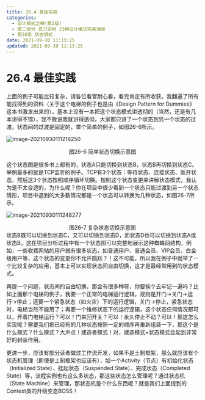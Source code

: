 ```yaml
---
title: 26.4 最佳实践
categories: 
  - 设计模式之禅(第2版)
  - 第二部分 真刀实枪 23种设计模式完美演绎
  - 第26章 状态模式
date: 2021-09-30 11:13:25
updated: 2021-09-30 11:13:25
---
```

# 26.4 最佳实践
上面的例子可能比较复杂，请各位看官耐心看，看完肯定有所收获。我翻遍了所有能找得到的资料（关于这个电梯的例子也是由《Design Pattern for Dummies》这本书激发出来的），基本上没有一本把这个状态模式讲透彻的（当然，还是有几本讲得不错），我不敢说我就讲得透彻，大家都只讲了一个状态到另一个状态的过渡。状态间的过渡是固定的，举个简单的例子，如图26-6所示。

![image-20210930111216250](https://gitee.com/XiaoLan223/images/raw/master/Blog/Sum/20210930111216.png)

<center>图26-6 简单状态切换示意图</center>

这个状态图是很多书上都有的，状态A只能切换到状态B，状态B再切换到状态C。举例最多的就是TCP监听的例子。TCP有3个状态：等待状态、连接状态、断开状态，然后这3个状态按照顺序循环切换。按照这个状态变更来讲解状态模式，我认为是不太合适的，为什么呢？你在项目中很少看到一个状态只能过渡到另一个状态情形，项目中遇到的大多数情况都是一个状态可以转换为几种状态，如图26-7所示。

![image-20210930111248277](https://gitee.com/XiaoLan223/images/raw/master/Blog/Sum/20210930111248.png)

<center>图26-7 复杂状态切换示意图</center>
状态B既可以切换到状态C，又可以切换到状态D，而状态D也可以切换到状态A或状态B，这在项目分析过程中有一个状态图可以完整地展示这种蜘蛛网结构，例如，一些收费网站的用户就有很多状态，如普通用户、普通会员、VIP会员、白金级用户等，这个状态的变更你不允许跳跃？！这不可能，所以我在例子中就举了一个比较复杂的应用，基本上可以实现状态间自由切换，这才是最经常用到的状态模式。

再提一个问题，状态间的自由切换，那会有很多种呀，你要挨个去牢记一遍吗？比如上面那个电梯的例子，我要一个正常的电梯运行逻辑，规则是开门->关门->运行->停止；还要一个紧急状态（如火灾）下的运行逻辑，关门->停止，紧急状态时，电梯当然不能用了；再要一个维修状态下的运行逻辑，这个状态任何情况都可以，开着门电梯运行？可以！门来回开关？可以！永久停止不动？可以！那这怎么实现呢？需要我们把已经有的几种状态按照一定的顺序再重新组装一下，那这个是什么模式？什么模式？大声点！建造者模式！对，建造模式+状态模式会起到非常好的封装作用。

更进一步，应该有部分读者做过工作流开发，如果不是土制框架，那么就应该有个状态机管理（即使是土制框架也应该有），如一个Activity（节点）有初始化状态（Initialized State）、挂起状态（Suspended State）、完成状态（Completed State）等，流程实例也有这么多状态，那这些状态怎么管理呢？通过状态机（State Machine）来管理，那状态机是个什么东西呢？就是我们上面提到的Context类的升级变态BOSS！

